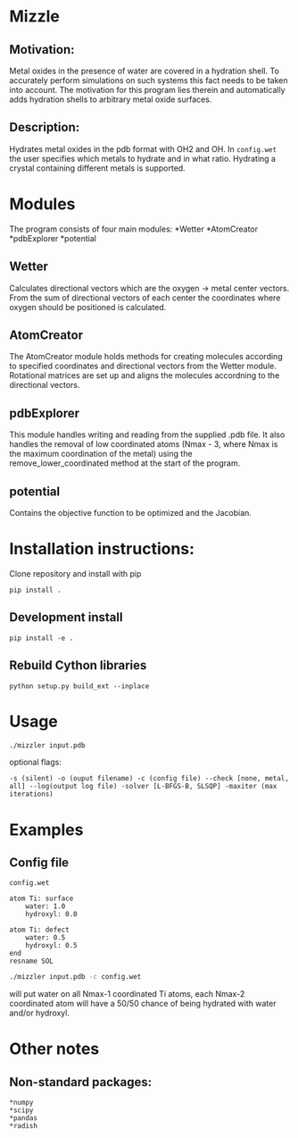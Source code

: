 # Mizzle

## Motivation:
Metal oxides in the presence of water are covered in a hydration shell. To
accurately perform simulations on such systems this fact needs to be taken into
account. The motivation for this program lies therein and automatically adds 
hydration shells to arbitrary metal oxide surfaces.

## Description:
Hydrates metal oxides in the pdb format with OH2 and OH. In `config.wet` the
user specifies which metals to hydrate and in what ratio. Hydrating a crystal
containing different metals is supported.

# Modules
The program consists of four main modules:
	*Wetter
	*AtomCreator
	*pdbExplorer
	*potential

## Wetter
Calculates directional vectors which are the oxygen -> metal center
vectors. From the sum of directional vectors of each center the coordinates
where oxygen should be positioned is calculated.

## AtomCreator
The AtomCreator module holds methods for creating molecules according to
specified coordinates and directional vectors from the Wetter
module. Rotational matrices are set up and aligns the molecules accordning to
the directional vectors.


## pdbExplorer
This module handles writing and reading from the supplied .pdb file. It also
handles the removal of low coordinated atoms (Nmax - 3, where Nmax is the
maximum coordination of the metal) using the remove_lower_coordinated method at
the start of the program.

## potential
Contains the objective function to be optimized and the Jacobian.

# Installation instructions:
Clone repository and install with pip
```
pip install .
```

## Development install
```
pip install -e .
```

## Rebuild Cython libraries
```
python setup.py build_ext --inplace
```

# Usage

```bash
./mizzler input.pdb
```
optional flags:
```
-s (silent) -o (ouput filename) -c (config file) --check [none, metal, all] --log(output log file) -solver [L-BFGS-B, SLSQP] -maxiter (max iterations)
```

# Examples
## Config file
`config.wet`
```
atom Ti: surface
	water: 1.0
	hydroxyl: 0.0

atom Ti: defect
	water: 0.5
	hydroxyl: 0.5
end
resname SOL
```

```bash
./mizzler input.pdb -c config.wet
```
will put water on all Nmax-1 coordinated Ti atoms, each Nmax-2 coordinated atom will have a 50/50 chance of being hydrated with water and/or hydroxyl.
# Other notes
## Non-standard packages:
	*numpy
	*scipy
	*pandas
	*radish

